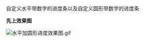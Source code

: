 自定义水平带数字的进度条以及自定义圆形带数字的进度条			


**先上效果图**			


![水平加圆形进度效果图.gif](http://upload-images.jianshu.io/upload_images/2704327-e90a03adaccc3e29.gif?imageMogr2/auto-orient/strip)			

